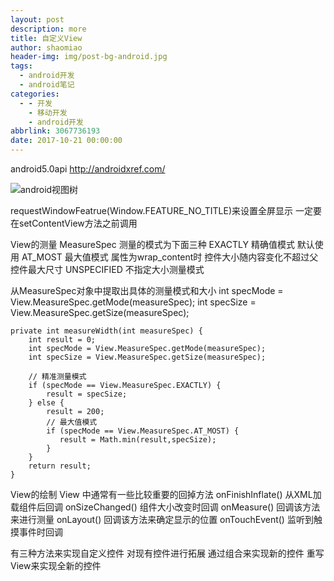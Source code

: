 ```yaml
---
layout: post
description: more
title: 自定义View
author: shaomiao
header-img: img/post-bg-android.jpg
tags:
  - android开发
  - android笔记
categories:
  - - 开发
    - 移动开发
    - android开发
abbrlink: 3067736193
date: 2017-10-21 00:00:00
---
```

android5.0api
http://androidxref.com/

![android视图树](http://upload-images.jianshu.io/upload_images/2590671-64926b25d28016e8.PNG?imageMogr2/auto-orient/strip%7CimageView2/2/w/1240)

requestWindowFeatrue(Window.FEATURE_NO_TITLE)来设置全屏显示
一定要在setContentView方法之前调用

View的测量
MeasureSpec
测量的模式为下面三种
EXACTLY
精确值模式 默认使用
AT_MOST 
最大值模式 属性为wrap_content时 控件大小随内容变化不超过父控件最大尺寸
UNSPECIFIED
不指定大小测量模式

从MeasureSpec对象中提取出具体的测量模式和大小
	int specMode = View.MeasureSpec.getMode(measureSpec);
	int specSize = View.MeasureSpec.getSize(measureSpec);

	private int measureWidth(int measureSpec) {
		int result = 0;
		int specMode = View.MeasureSpec.getMode(measureSpec);
		int specSize = View.MeasureSpec.getSize(measureSpec);
		
		// 精准测量模式
		if (specMode == View.MeasureSpec.EXACTLY) {
			result = specSize;
		} else {
			result = 200;
			// 最大值模式
			if (specMode == View.MeasureSpec.AT_MOST) {
			   result = Math.min(result,specSize); 
			}
		}
		return result;
	}

View的绘制
View 中通常有一些比较重要的回掉方法
onFinishInflate() 从XML加载组件后回调
onSizeChanged() 组件大小改变时回调
onMeasure() 回调该方法来进行测量
onLayout() 回调该方法来确定显示的位置
onTouchEvent() 监听到触摸事件时回调

有三种方法来实现自定义控件
对现有控件进行拓展
通过组合来实现新的控件
重写View来实现全新的控件
